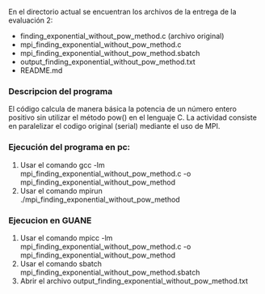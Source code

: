 En el directorio actual se encuentran los archivos de la entrega de la evaluación 2:
- finding_exponential_without_pow_method.c (archivo original)
- mpi_finding_exponential_without_pow_method.c
- mpi_finding_exponential_without_pow_method.sbatch
- output_finding_exponential_without_pow_method.txt
- README.md
### Descripcion del programa
El código calcula de manera básica la potencia de un número entero positivo sin utilizar el método pow() en el lenguaje C. La actividad consiste en paralelizar el codigo original (serial) mediante el uso de MPI. 
### Ejecución del programa en pc:
1. Usar el comando gcc -lm mpi_finding_exponential_without_pow_method.c -o mpi_finding_exponential_without_pow_method
2. Usar el comando mpirun ./mpi_finding_exponential_without_pow_method

### Ejecucion en GUANE
1. Usar el comando mpicc -lm mpi_finding_exponential_without_pow_method.c -o mpi_finding_exponential_without_pow_method
2. Usar el comando sbatch mpi_finding_exponential_without_pow_method.sbatch
3. Abrir el archivo output_finding_exponential_without_pow_method.txt
